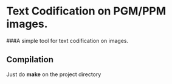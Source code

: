 Text Codification on PGM/PPM images.
====================================

###A simple tool for text codification on images.

Compilation
-----------
Just do __make__ on the project directory
